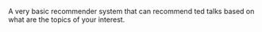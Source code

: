 A very basic recommender system that can recommend ted talks based on what are the topics of your interest.
